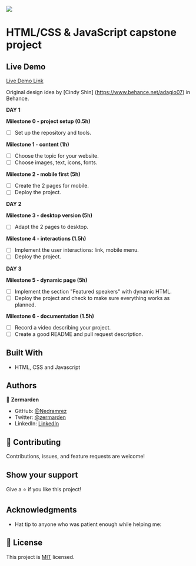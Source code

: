 
![](https://img.shields.io/badge/Microverse-blueviolet)


# HTML/CSS &amp; JavaScript capstone project

## Live Demo 

[Live Demo Link](https://nedramrez.github.io/capst-one/)

Original design idea by [Cindy Shin] (https://www.behance.net/adagio07) in Behance.

**DAY 1**

**Milestone 0 - project setup (0.5h)**

- [ ] Set up the repository and tools.

**Milestone 1 - content (1h)**

- [ ] Choose the topic for your website.
- [ ] Choose images, text, icons, fonts.

**Milestone 2 - mobile first (5h)**

- [ ] Create the 2 pages for mobile.
- [ ] Deploy the project.

**DAY 2**

**Milestone 3 - desktop version (5h)**

- [ ] Adapt the 2 pages to desktop.

**Milestone 4 - interactions (1.5h)**
- [ ] Implement the user interactions: link, mobile menu.
- [ ] Deploy the project.

**DAY 3**

**Milestone 5 - dynamic page (5h)**
- [ ] Implement the section "Featured speakers" with dynamic HTML.
- [ ] Deploy the project and check to make sure everything works as planned.

**Milestone 6 - documentation (1.5h)**
- [ ] Record a video describing your project.
- [ ] Create a good README and pull request description.

## Built With

-  HTML, CSS and Javascript

## Authors

👤 **Zermarden**

-  GitHub: [@Nedramrez](https://github.com/Nedramrez)
-  Twitter: [@zermarden](https://twitter.com/zermarden)
-  LinkedIn: [LinkedIn](https://linkedin.com/in/zermarden)

## 🤝 Contributing

Contributions, issues, and feature requests are welcome!

## Show your support

Give a ⭐️ if you like this project!

## Acknowledgments

- Hat tip to anyone who was patient enough while helping me:

## 📝 License

This project is [MIT](LICENSE.md) licensed.
